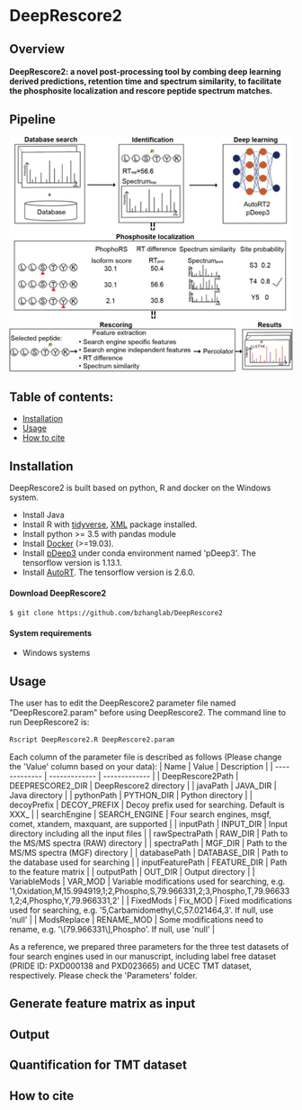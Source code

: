 # DeepRescore2

## Overview

#### DeepRescore2: a novel post-processing tool by combing deep learning derived predictions, retention time and spectrum similarity, to facilitate the phosphosite localization and rescore peptide spectrum matches. 


## Pipeline

![DeepRescore2 pipeline](Images/Figure1.png)

## Table of contents:

- [Installation](#Installation)
- [Usage](#Usage)
- [How to cite](#How-to-cite)

## Installation
DeepRescore2 is built based on python, R and docker on the Windows system. 
* Install Java
* Install R with [tidyverse](https://www.tidyverse.org/packages/), [XML](https://cran.r-project.org/web/packages/XML/index.html) package installed.
* Install python >= 3.5 with pandas module
* Install [Docker](https://docs.docker.com/install/) (>=19.03).
* Install [pDeep3](https://github.com/pFindStudio/pDeep3) under conda environment named 'pDeep3'. The tensorflow version is 1.13.1.
* Install [AutoRT](https://github.com/bzhanglab/AutoRT). The tensorflow version is 2.6.0.

#### Download DeepRescore2

```shell
$ git clone https://github.com/bzhanglab/DeepRescore2
```

#### System requirements

* Windows systems

## Usage

The user has to edit the DeepRescore2 parameter file named "DeepRescore2.param" before using DeepRescore2. The command line to run DeepRescore2 is:

```R
Rscript DeepRescore2.R DeepRescore2.param
```

Each column of the parameter file is described as follows (Please change the 'Value' column based on your data):
| Name  | Value | Description |
| -------------  | ------------- | ------------- |
| DeepRescore2Path  | DEEPRESCORE2_DIR  | DeepRescore2 directory |
| javaPath  | JAVA_DIR  | Java directory |
| pythonPath  | PYTHON_DIR  | Python directory |
| decoyPrefix  | DECOY_PREFIX  | Decoy prefix used for searching. Default is XXX_ |
| searchEngine  | SEARCH_ENGINE  | Four search engines, msgf, comet, xtandem, maxquant, are supported |
| inputPath  | INPUT_DIR  | Input directory including all the input files |
| rawSpectraPath  | RAW_DIR  | Path to the MS/MS spectra (RAW) directory |
| spectraPath  | MGF_DIR  | Path to the MS/MS spectra (MGF) directory |
| databasePath  | DATABASE_DIR  | Path to the database used for searching |
| inputFeaturePath  | FEATURE_DIR  | Path to the feature matrix |
| outputPath  | OUT_DIR  | Output directory |
| VariableMods  | VAR_MOD  | Variable modifications used for searching, e.g. '1,Oxidation,M,15.994919,1;2,Phospho,S,79.966331,2;3,Phospho,T,79.966331,2;4,Phospho,Y,79.966331,2' |
| FixedMods  | Fix_MOD  | Fixed modifications used for searching, e.g. '5,Carbamidomethyl,C,57.021464,3'. If null, use 'null' |
| ModsReplace  | RENAME_MOD  | Some modifications need to rename, e.g. '\\[79.966331\\],Phospho'. If null, use 'null' |

As a reference, we prepared three parameters for the three test datasets of four search engines used in our manuscript, including label free dataset (PRIDE ID: PXD000138 and PXD023665) and UCEC TMT dataset, respectively. Please check the 'Parameters' folder.

## Generate feature matrix as input

## Output

## Quantification for TMT dataset

## How to cite

